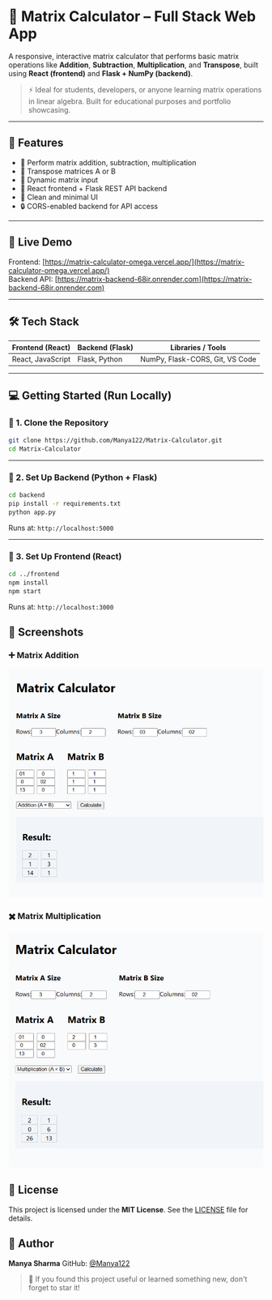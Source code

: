 # 🧮 Matrix Calculator – Full Stack Web App

A responsive, interactive matrix calculator that performs basic matrix operations like **Addition**, **Subtraction**, **Multiplication**, and **Transpose**, built using **React (frontend)** and **Flask + NumPy (backend)**.

> ⚡ Ideal for students, developers, or anyone learning matrix operations in linear algebra. Built for educational purposes and portfolio showcasing.

---

## 🚀 Features

- 🧠 Perform matrix addition, subtraction, multiplication
- 🔁 Transpose matrices A or B
- 📏 Dynamic matrix input
- 🔌 React frontend + Flask REST API backend
- 🧼 Clean and minimal UI
- 🔒 CORS-enabled backend for API access

---

## 🔗 Live Demo

Frontend: [https://matrix-calculator-omega.vercel.app/](https://matrix-calculator-omega.vercel.app/)  
Backend API: [https://matrix-backend-68ir.onrender.com](https://matrix-backend-68ir.onrender.com)

---

## 🛠️ Tech Stack

| Frontend (React) | Backend (Flask) | Libraries / Tools |
|------------------|------------------|-------------------|
| React, JavaScript | Flask, Python     | NumPy, Flask-CORS, Git, VS Code |



---

## 💻 Getting Started (Run Locally)

### 🧩 1. Clone the Repository

```bash
git clone https://github.com/Manya122/Matrix-Calculator.git
cd Matrix-Calculator
````

---

### 🔧 2. Set Up Backend (Python + Flask)

```bash
cd backend
pip install -r requirements.txt
python app.py
```

Runs at: `http://localhost:5000`

---

### 🎨 3. Set Up Frontend (React)

```bash
cd ../frontend
npm install
npm start
```

Runs at: `http://localhost:3000`


## 📸 Screenshots
### ➕ Matrix Addition
![Addition UI](screenshots/addition.png)

### ✖️ Matrix Multiplication
![Multiplication UI](screenshots/multiplication.png)


## 📄 License

This project is licensed under the **MIT License**.
See the [LICENSE](./LICENSE) file for details.


## 👤 Author

**Manya Sharma**
GitHub: [@Manya122](https://github.com/Manya122)


> 🌟 If you found this project useful or learned something new, don't forget to star it!



